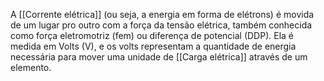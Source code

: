 A [[Corrente elétrica]] (ou seja, a energia em forma de elétrons) é movida de um lugar pro outro com a força da tensão elétrica, também conhecida como força eletromotriz (fem) ou diferença de potencial (DDP).
Ela é medida em Volts (V), e os volts representam a quantidade de energia necessária para mover uma unidade de [[Carga elétrica]] através de um elemento.